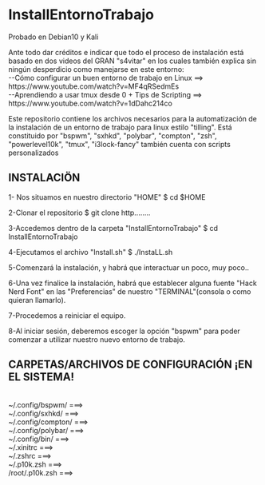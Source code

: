 # InstallEntornoTrabajo
Probado en Debian10 y Kali

<p>Ante todo dar créditos e indicar que todo el proceso de instalación 
está basado en dos videos del GRAN "s4vitar" en los cuales
también explica sin ningún desperdicio como manejarse en este entorno:</br>
--Cómo configurar un buen entorno de trabajo en Linux ==> https://www.youtube.com/watch?v=MF4qRSedmEs</br>
--Aprendiendo a usar tmux desde 0 + Tips de Scripting ==> https://www.youtube.com/watch?v=1dDahc214co
 </p>
 
 
Este repositorio contiene los archivos necesarios
para la automatización de la instalación de
un entorno de trabajo para linux estilo "tilling".
Está constituido por "bspwm", "sxhkd", "polybar", "compton", "zsh", "powerlevel10k", "tmux", "i3lock-fancy"
también cuenta con scripts personalizados

INSTALACIÖN
------------
1- Nos situamos en nuestro directorio "HOME"
   $ cd $HOME 

2-Clonar el repositorio 
   $ git clone http........

3-Accedemos dentro de la carpeta "InstallEntornoTrabajo"
   $ cd InstallEntornoTrabajo

4-Ejecutamos el archivo "Install.sh"
   $ ./InstaLL.sh

5-Comenzará la instalación, y habrá que interactuar un poco, muy poco..

6-Una vez finalice la instalación, habrá que establecer alguna fuente "Hack Nerd Font" en las "Preferencias" de nuestro "TERMINAL"(consola o como quieran llamarlo).

7-Procedemos a reiniciar el equipo.

8-Al iniciar sesión, deberemos escoger la opción "bspwm" para poder comenzar a utilizar nuestro nuevo entorno de trabajo.

CARPETAS/ARCHIVOS DE CONFIGURACIÓN ¡EN EL SISTEMA!
---------------------------------------------------------------
</br> ~/.config/bspwm/      ===>
</br> ~/.config/sxhkd/      ===>
</br> ~/.config/compton/    ===>
</br> ~/.config/polybar/    ===>
</br> ~/.config/bin/        ===>
</br> ~/.xinitrc        ===>
</br> ~/.zshrc          ===>
</br> ~/.p10k.zsh       ===>
</br> /root/.p10k.zsh   ===>
